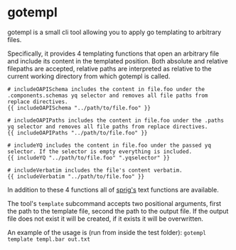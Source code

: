 # gotempl

gotempl is a small cli tool allowing you to apply go templating to arbitrary files.

Specifically, it provides 4 templating functions that open an arbitrary file and include its content in the templated position.
Both absolute and relative filepaths are accepted, relative paths are interpreted as relative to the current working directory from which
gotempl is called.

```
# includeOAPISchema includes the content in file.foo under the .components.schemas yq selector and removes all file paths from replace directives.
{{ includeOAPISchema "../path/to/file.foo" }}

# includeOAPIPaths includes the content in file.foo under the .paths yq selector and removes all file paths from replace directives.
{{ includeOAPIPaths "../path/to/file.foo" }}

# includeYQ includes the content in file.foo under the passed yq selector. If the selector is empty everything is included.
{{ includeYQ "../path/to/file.foo" ".yqselector" }}

# includeVerbatim includes the file's content verbatim.
{{ includeVerbatim "../path/to/file.foo" }}
```

In addition to these 4 functions all of [sprig's](https://github.com/Masterminds/sprig) text functions are available.

The tool's `template` subcommand accepts two positional arguments, first the path to the template file, second the path to the output file.
If the output file does not exist it will be created, if it exists it will be overwritten.

An example of the usage is (run from inside the test folder):
`gotempl template templ.bar out.txt`
